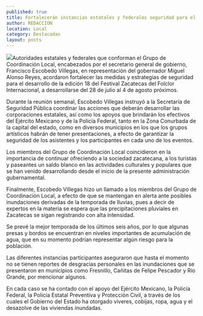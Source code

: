 ```yaml
---
published: true
title: Fortalecerán instancias estatales y federales seguridad para el Festival del Folclor Internacional
author: REDACCION
location: Local
category: Destacadas
layout: posts
---
```


![](http://i.imgur.com/7jnoVXym.jpg)Autoridades estatales y federales que conforman el Grupo de Coordinación Local, encabezados por el secretario general de gobierno, Francisco Escobedo Villegas, en representación del gobernador Miguel Alonso Reyes, acordaron fortalecer las medidas y estrategias de seguridad para el desarrollo de la edición 18 del Festival Zacatecas del Folclor Internacional, a desarrollarse del 28 de julio al 4 de agosto próximos.

Durante la reunión semanal, Escobedo Villegas instruyó a la Secretaría de Seguridad Pública coordinar las acciones que deberán desarrollar las corporaciones estatales, así como los apoyos que brindarán los efectivos del Ejército Mexicano y de la Policía Federal, tanto en la Zona Conurbada de la capital del estado, como en diversos municipios en los que los grupos artísticos habrán de tener presentaciones, a efecto de garantizar la seguridad de los asistentes y los participantes en cada uno de los eventos.

Los miembros del Grupo de Coordinación Local coincidieron en la importancia de continuar ofreciendo a la sociedad zacatecana, a los turistas y paseantes un saldo blanco en las actividades culturales y populares que se han venido desarrollando desde el inicio de la presente administración gubernamental.

Finalmente, Escobedo Villegas hizo un llamado a los miembros del Grupo de Coordinación Local, a efecto de que se mantengan en alerta ante posibles inundaciones derivadas de la temporada de lluvias, pues a decir de expertos en la materia se espera que las precipitaciones pluviales en Zacatecas se sigan registrando con alta intensidad.

Se prevé la mejor temporada de los últimos seis años, por lo que algunas presas y bordos se encuentran en niveles importantes de acumulación de agua, que en su momento podrían representar algún riesgo para la población.

Las diferentes instancias participantes aseguraron que hasta el momento no se tienen reportes de desgracias personales en las inundaciones que se presentaron en municipios como Fresnillo, Cañitas de Felipe Pescador y Río Grande, por mencionar algunos.

En cada caso se ha contado con el apoyo del Ejército Mexicano, la Policía Federal, la Policía Estatal Preventiva y Protección Civil, a través de los cuales el Gobierno del Estado ha otorgado víveres, cobijas, ropa, agua y el desazolve de las viviendas inundadas.

